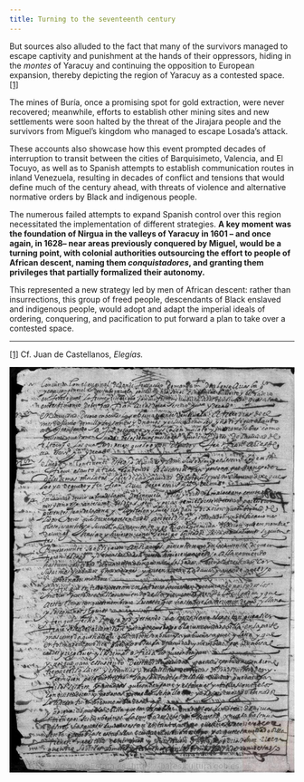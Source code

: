 ```yaml
---
title: Turning to the seventeenth century
---
```


But sources also alluded to the fact that many of the survivors managed to escape captivity and punishment at the hands of their oppressors, hiding in the _montes_ of Yaracuy and continuing the opposition to European expansion, thereby depicting the region of Yaracuy as a contested space. [[1]](#_ftn1)

The mines of Buría, once a promising spot for gold extraction, were never recovered; meanwhile, efforts to establish other mining sites and new settlements were soon halted by the threat of the Jirajara people and the survivors from Miguel’s kingdom who managed to escape Losada’s attack. 

These accounts also showcase how this event prompted decades of interruption to transit between the cities of Barquisimeto, Valencia, and El Tocuyo, as well as to Spanish attempts to establish communication routes in inland Venezuela, resulting in decades of conflict and tensions that would define much of the century ahead, with threats of violence and alternative normative orders by Black and indigenous people.

The numerous failed attempts to expand Spanish control over this region necessitated the implementation of different strategies. **A key moment was the foundation of Nirgua in the valleys of Yaracuy in 1601 – and once again, in 1628– near areas previously conquered by Miguel, would be a turning point, with colonial authorities outsourcing the effort to people of African descent, naming them *conquistadores*, and granting them privileges that partially formalized their autonomy.** 

This represented a new strategy led by men of African descent: rather than insurrections, this group of freed people, descendants of Black enslaved and indigenous people, would adopt and adapt the imperial ideals of ordering, conquering, and pacification to put forward a plan to take over a contested space.

---

[[1]](#_ftnref1) Cf. Juan de Castellanos, _Elegías._

![Carta del Gobernador Alonso Arias de Vaca sobre las Capitulaciones de Nirgua, 1601](/components/images/additional/carta-1601.JPG)


